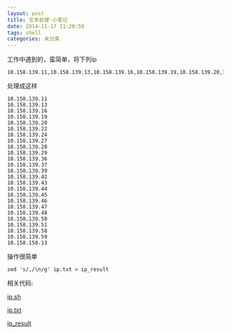 ```yaml
---
layout: post
title: 文本处理-小笔记
date: 2014-11-17 11:20:59
tags: shell
categories: 未分类
---
```


工作中遇到的，蛮简单，将下列ip

	10.158.139.11,10.158.139.13,10.158.139.16,10.158.139.19,10.158.139.20,10.158.139.22,10.158.139.24,10.158.139.27,10.158.139.28,10.158.139.29,10.158.139.36,10.158.139.37,10.158.139.39,10.158.139.42,10.158.139.43,10.158.139.44,10.158.139.45,10.158.139.46,10.158.139.47,10.158.139.48,10.158.139.50,10.158.139.51,10.158.139.58,10.158.139.59,10.158.150.13

处理成这样

	10.158.139.11
	10.158.139.13
	10.158.139.16
	10.158.139.19
	10.158.139.20
	10.158.139.22
	10.158.139.24
	10.158.139.27
	10.158.139.28
	10.158.139.29
	10.158.139.36
	10.158.139.37
	10.158.139.39
	10.158.139.42
	10.158.139.43
	10.158.139.44
	10.158.139.45
	10.158.139.46
	10.158.139.47
	10.158.139.48
	10.158.139.50
	10.158.139.51
	10.158.139.58
	10.158.139.59
	10.158.150.13	
	
操作很简单
	
	sed 's/,/\n/g' ip.txt > ip_result
	
相关代码:

[ip.sh](http://huangjinqiang.github.io/resources/ip_handle/ip.sh)

[ip.txt](http://huangjinqiang.github.io/resources/ip_handle/ip.txt)

[ip_result](http://huangjinqiang.github.io/resources/ip_handle/ip_result)


